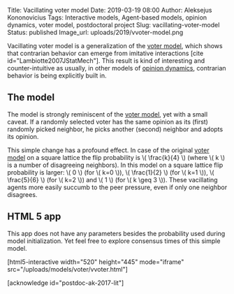 Title: Vacillating voter model
Date: 2019-03-19 08:00
Author: Aleksejus Kononovicius
Tags: Interactive models, Agent-based models, opinion dynamics, voter model, postdoctoral project
Slug: vacillating-voter-model
Status: published
Image_url: uploads/2019/vvoter-model.png

Vacillating voter model is a generalization of the
[voter model]({filename}/articles/2016/voter-model.md), which shows that
contrarian behavior can emerge from imitative interactions
[cite id="Lambiotte2007JStatMech"]. This result is kind of interesting and
counter-intuitive as usually, in other models of [opinion dynamics](/tag/opinion-dynamics/),
contrarian behavior is being explicitly built in.<!--more-->

## The model

The model is strongly reminiscent of the [voter model]({filename}/articles/2016/voter-model.md),
yet with a small caveat. If a randomly selected voter has the same opinion as
its (first) randomly picked neighbor, he picks another (second) neighbor and
adopts its opinion.

This simple change has a profound effect. In case of the original
[voter model]({filename}/articles/2016/voter-model.md) on a square lattice
the flip probability is \\\( \frac{k}{4} \\\) (where \\\( k \\\) is a number of
disagreeing neighbors). In this model on a square lattice flip probability is
larger: \\\( 0 \\\) (for \\\( k=0 \\\)), \\\( \frac{1}{2} \\\) (for \\\( k=1 \\\)),
\\\( \frac{5}{6} \\\) (for \\\( k=2 \\\)) and \\\( 1 \\\) (for \\\( k \geq 3 \\\)).
These vacillating agents more easily succumb to the peer pressure, even if only
one neighbor disagrees.

## HTML 5 app

This app does not have any parameters besides the probability used during model
initialization. Yet feel free to explore consensus times of this simple model.

[html5-interactive width="520" height="445" mode="iframe"
src="/uploads/models/voter/vvoter.html"]

[acknowledge id="postdoc-ak-2017-lit"]

